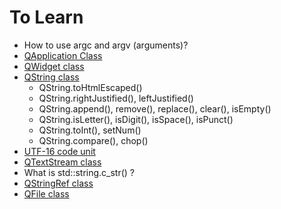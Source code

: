 # To Learn

* How to use argc and argv (arguments)?
* [QApplication Class](https://doc.qt.io/qt-5/qapplication.html)
* [QWidget class](https://doc.qt.io/qt-5/qwidget.html#details)
* [QString class](https://doc.qt.io/qt-5/qstring.html#details)
    * QString.toHtmlEscaped()
    * QString.rightJustified(), leftJustified()
    * QString.append(), remove(), replace(), clear(), isEmpty()
    * QString.isLetter(), isDigit(), isSpace(), isPunct()
    * QString.toInt(), setNum()
    * QString.compare(), chop()
* [UTF-16 code unit](https://en.wikipedia.org/wiki/UTF-16)
* [QTextStream class](https://doc.qt.io/qt-5/qtextstream.html#details)
* What is std::string.c_str() ?
* [QStringRef class](https://doc.qt.io/qt-5/qstringref.html)
* [QFile class](https://doc.qt.io/qt-5/qfile.html)